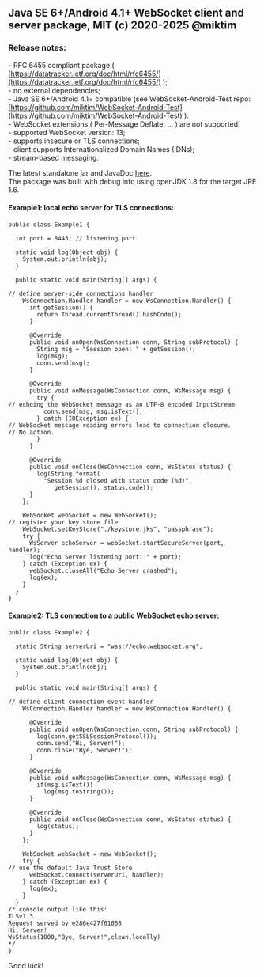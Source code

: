 ## Java SE 6+/Android 4.1+ WebSocket client and server package, MIT (c) 2020-2025 @miktim<br/>
### Release notes:

\- RFC 6455 compliant package ( [https://datatracker.ietf.org/doc/html/rfc6455/](https://datatracker.ietf.org/doc/html/rfc6455/) );  
\- no external dependencies;  
\- Java SE 6+/Android 4.1+ compatible (see WebSocket-Android-Test repo:  
  [https://github.com/miktim/WebSocket-Android-Test](https://github.com/miktim/WebSocket-Android-Test) ).  
\- WebSocket extensions ( Per-Message Deflate, ... ) are not supported;  
\- supported WebSocket version: 13;  
\- supports insecure or TLS connections;  
\- client supports Internationalized Domain Names (IDNs);  
\- stream-based messaging.    

The latest standalone jar and JavaDoc [here](./dist).  
The package was built with debug info using openJDK 1.8 for the target JRE 1.6.  

#### Example1: local echo server for TLS connections:  

```  
public class Example1 {

  int port = 8443; // listening port

  static void log(Object obj) {
    System.out.println(obj);
  }
  
  public static void main(String[] args) {
  
// define server-side connections handler  
    WsConnection.Handler handler = new WsConnection.Handler() {
      int getSession() {
        return Thread.currentThread().hashCode();
      }

      @Override
      public void onOpen(WsConnection conn, String subProtocol) {
        String msg = "Session open: " + getSession();
        log(msg);
        conn.send(msg);
      }

      @Override
      public void onMessage(WsConnection conn, WsMessage msg) {
        try {
// echoing the WebSocket message as an UTF-8 encoded InputStream        
          conn.send(msg, msg.isText(); 
        } catch (IOException ex) {
// WebSocket message reading errors lead to connection closure.
// No action.
        }
      }

      @Override
      public void onClose(WsConnection conn, WsStatus status) {
        log(String.format(
          "Session %d closed with status code (%d)",
             getSession(), status.code));
      }
    };
    
    WebSocket webSocket = new WebSocket();
// register your key store file      
    WebSocket.setKeyStore("./keystore.jks", "passphrase");
    try {
      WsServer echoServer = webSocket.startSecureServer(port, handler);
      log("Echo Server listening port: " + port);
    } catch (Exception ex) {
      webSocket.closeAll("Echo Server crashed");
      log(ex);
    }
  } 
}
```  

#### Example2: TLS connection to a public WebSocket echo server:  

```
public class Example2 {

  static String serverUri = "wss://echo.websocket.org";

  static void log(Object obj) {
    System.out.println(obj);
  }

  public static void main(String[] args) {

// define client connection event handler
    WsConnection.Handler handler = new WsConnection.Handler() {

      @Override
      public void onOpen(WsConnection conn, String subProtocol) {
        log(conn.getSSLSessionProtocol());
        conn.send("Hi, Server!");
        conn.close("Bye, Server!");
      }

      @Override
      public void onMessage(WsConnection conn, WsMessage msg) {
        if(msg.isText()) 
          log(msg.toString());
      }

      @Override
      public void onClose(WsConnection conn, WsStatus status) {
        log(status);
      }
    };

    WebSocket webSocket = new WebSocket();
    try {
// use the default Java Trust Store    
      webSocket.connect(serverUri, handler);
    } catch (Exception ex) {
      log(ex);
    }
  }
/* console output like this:
TLSv1.3
Request served by e286e427f61668
Hi, Server!
WsStatus(1000,"Bye, Server!",clean,locally)
*/
}

```

Good luck!